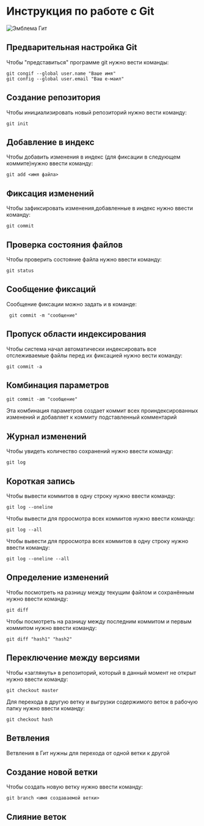 # **Инструкция по работе с Git**

![Эмблема Гит](git.jpg) 

## Предварительная настройка Git

Чтобы "представиться" программе git нужно вести команды:

    git congif --global user.name "Ваше имя"
    git config --global user.email "Ваш е-маил"

## Создание репозитория

Чтобы инициализировать новый репозиторий нужно вести команду:

    git init

## Добавление в индекс

Чтобы добавить изменения в индекс (для фиксации в следующем коммите)нужно ввести команду:

    git add <имя файла>

## Фиксация изменений

Чтобы зафиксировать изменения,добавленные в индекс нужно ввести команду:

    git commit

## Проверка состояния файлов

Чтобы проверить состояние файла нужно ввести команду:

    git status

## Cообщение фиксаций 

Сообщение фиксации можно задать и в команде:
 
     git commit -m "сообщение"

## Пропуск области индексирования

Чтобы система начал автоматически индексировать 
все отслеживаемые файлы перед их фиксацией нужно вести команду:

    git commit -a 

## Комбинация параметров

    git commit -am "сообщение"
Эта комбинация параметров создает коммит всех проиндексированных изменений и добавляет к коммиту подставленный комментарий

## Журнал изменений

Чтобы увидеть количество сохранений нужно ввести команду:

    git log

## Короткая запись

Чтобы вывести коммитов в одну строку нужно ввести команду:

    git log --oneline

Чтобы вывести для прросмотра всех коммитов нужно ввести команду:

    git log --all

Чтобы вывести для прросмотра всех коммитов в одну строку нужно ввести команду:

    git log --oneline --all

## Определение изменений 

Чтобы посмотреть на разницу между текущим файлом 
и сохранённым нужно ввести команду:

    git diff

Чтобы посмотреть на разницу между последним коммитом и первым коммитом нужно ввести команду:

    git diff "hash1" "hash2"

## Переключение между версиями

Чтобы «заглянуть» в репозиторий, который в данный момент не открыт нужно ввести команду:

    git checkout master

 Для перехода в другую ветку и выгрузки содержимого веток в рабочую папку нужно ввести команду:

    git checkout hash

## Ветвления 

Ветвления в Гит нужны для перехода от одной ветки к другой


## Создание новой ветки

Чтобы создать новую ветку нужно ввести команду:

    git branch <имя создаваемой ветки>

## Слияние веток

